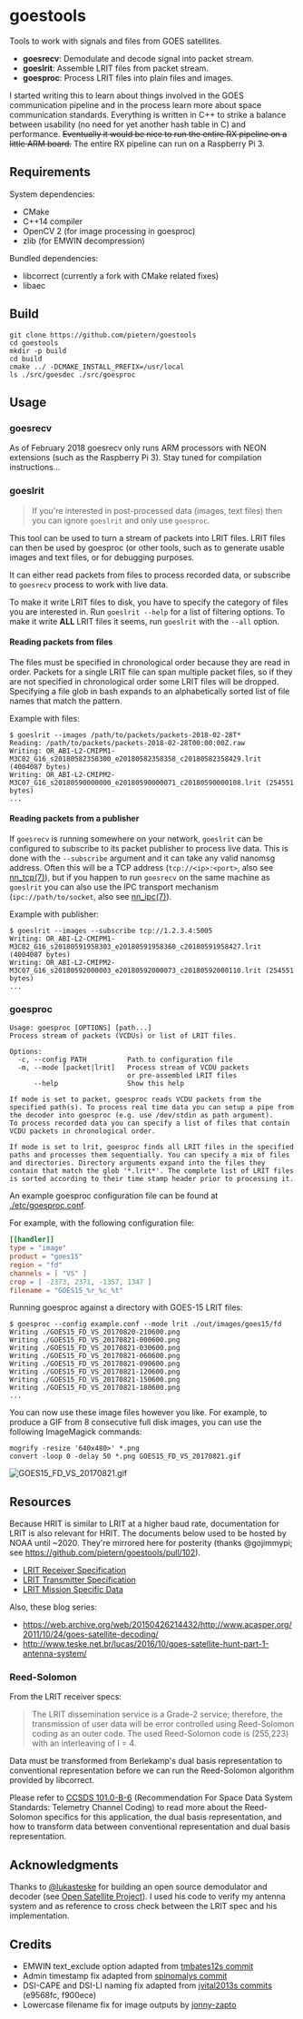 # goestools

Tools to work with signals and files from GOES satellites.

* **goesrecv**: Demodulate and decode signal into packet stream.
* **goeslrit**: Assemble LRIT files from packet stream.
* **goesproc**: Process LRIT files into plain files and images.

I started writing this to learn about things involved in the GOES
communication pipeline and in the process learn more about space
communication standards. Everything is written in C++ to strike a
balance between usability (no need for yet another hash table in C)
and performance. ~~Eventually it would be nice to run the entire RX
pipeline on a little ARM board.~~ The entire RX pipeline can run on a
Raspberry Pi 3.

## Requirements

System dependencies:

* CMake
* C++14 compiler
* OpenCV 2 (for image processing in goesproc)
* zlib (for EMWIN decompression)

Bundled dependencies:

* libcorrect (currently a fork with CMake related fixes)
* libaec

## Build

``` shell
git clone https://github.com/pietern/goestools
cd goestools
mkdir -p build
cd build
cmake ../ -DCMAKE_INSTALL_PREFIX=/usr/local
ls ./src/goesdec ./src/goesproc
```

## Usage

### goesrecv

As of February 2018 goesrecv only runs ARM processors with NEON
extensions (such as the Raspberry Pi 3). Stay tuned for compilation
instructions...

### goeslrit

> If you're interested in post-processed data (images, text files)
> then you can ignore `goeslrit` and only use `goesproc`.

This tool can be used to turn a stream of packets into LRIT files.
LRIT files can then be used by goesproc (or other tools, such as to
generate usable images and text files, or for debugging purposes.

It can either read packets from files to process recorded data, or
subscribe to `goesrecv` process to work with live data.

To make it write LRIT files to disk, you have to specify the category
of files you are interested in. Run `goeslrit --help` for a list of
filtering options. To make it write **ALL** LRIT files it seems, run
`goeslrit` with the `--all` option.

#### Reading packets from files

The files must be specified in chronological order because they are
read in order. Packets for a single LRIT file can span multiple packet
files, so if they are not specified in chronological order some LRIT
files will be dropped. Specifying a file glob in bash expands to an
alphabetically sorted list of file names that match the pattern.

Example with files:

``` shell
$ goeslrit --images /path/to/packets/packets-2018-02-28T*
Reading: /path/to/packets/packets-2018-02-28T00:00:00Z.raw
Writing: OR_ABI-L2-CMIPM1-M3C02_G16_s20180582358300_e20180582358358_c20180582358429.lrit (4004087 bytes)
Writing: OR_ABI-L2-CMIPM2-M3C07_G16_s20180590000000_e20180590000071_c20180590000108.lrit (254551 bytes)
...
```

#### Reading packets from a publisher

If `goesrecv` is running somewhere on your network, `goeslrit` can be
configured to subscribe to its packet publisher to process live data.
This is done with the `--subscribe` argument and it can take any valid
nanomsg address. Often this will be a TCP address
(`tcp://<ip>:<port>`, also see [nn_tcp(7)][nn_tcp]), but if you happen
to run `goesrecv` on the same machine as `goeslrit` you can also use
the IPC transport mechanism (`ipc://path/to/socket`, also see
[nn_ipc(7)][nn_ipc]).

[nn_tcp]: http://nanomsg.org/v1.1.2/nn_tcp.html
[nn_ipc]: http://nanomsg.org/v1.1.2/nn_ipc.html

Example with publisher:

``` shell
$ goeslrit --images --subscribe tcp://1.2.3.4:5005
Writing: OR_ABI-L2-CMIPM1-M3C02_G16_s20180591958303_e20180591958360_c20180591958427.lrit (4004087 bytes)
Writing: OR_ABI-L2-CMIPM2-M3C07_G16_s20180592000003_e20180592000073_c20180592000110.lrit (254551 bytes)
...
```

### goesproc

```
Usage: goesproc [OPTIONS] [path...]
Process stream of packets (VCDUs) or list of LRIT files.

Options:
  -c, --config PATH          Path to configuration file
  -m, --mode [packet|lrit]   Process stream of VCDU packets
                             or pre-assembled LRIT files
      --help                 Show this help

If mode is set to packet, goesproc reads VCDU packets from the
specified path(s). To process real time data you can setup a pipe from
the decoder into goesproc (e.g. use /dev/stdin as path argument).
To process recorded data you can specify a list of files that contain
VCDU packets in chronological order.

If mode is set to lrit, goesproc finds all LRIT files in the specified
paths and processes them sequentially. You can specify a mix of files
and directories. Directory arguments expand into the files they
contain that match the glob '*.lrit*'. The complete list of LRIT files
is sorted according to their time stamp header prior to processing it.
```

An example goesproc configuration file can be found at
[./etc/goesproc.conf](etc/goesproc.conf).

For example, with the following configuration file:

``` toml
[[handler]]
type = "image"
product = "goes15"
region = "fd"
channels = [ "VS" ]
crop = [ -2373, 2371, -1357, 1347 ]
filename = "GOES15_%r_%c_%t"
```

Running goesproc against a directory with GOES-15 LRIT files:

``` shell
$ goesproc --config example.conf --mode lrit ./out/images/goes15/fd
Writing ./GOES15_FD_VS_20170820-210600.png
Writing ./GOES15_FD_VS_20170821-000600.png
Writing ./GOES15_FD_VS_20170821-030600.png
Writing ./GOES15_FD_VS_20170821-060600.png
Writing ./GOES15_FD_VS_20170821-090600.png
Writing ./GOES15_FD_VS_20170821-120600.png
Writing ./GOES15_FD_VS_20170821-150600.png
Writing ./GOES15_FD_VS_20170821-180600.png
...
```

You can now use these image files however you like. For example, to
produce a GIF from 8 consecutive full disk images, you can use the
following ImageMagick commands:

``` shell
mogrify -resize '640x480>' *.png
convert -loop 0 -delay 50 *.png GOES15_FD_VS_20170821.gif
```

![GOES15_FD_VS_20170821.gif](./images/GOES15_FD_VS_20170821.gif)

## Resources

Because HRIT is similar to LRIT at a higher baud rate, documentation for
LRIT is also relevant for HRIT. The documents below used to be hosted
by NOAA until ~2020. They're mirrored here for posterity (thanks @gojimmypi;
see https://github.com/pietern/goestools/pull/102).

* [LRIT Receiver Specification](./docs/files/3_LRIT_Receiver-specs.pdf)
* [LRIT Transmitter Specification](./docs/files/4_LRIT_Transmitter-specs.pdf)
* [LRIT Mission Specific Data](./docs/files/5_LRIT_Mission-data.pdf)

Also, these blog series:

* https://web.archive.org/web/20150426214432/http://www.acasper.org/2011/10/24/goes-satellite-decoding/
* http://www.teske.net.br/lucas/2016/10/goes-satellite-hunt-part-1-antenna-system/

### Reed-Solomon

From the LRIT receiver specs:

> The LRIT dissemination service is a Grade-2 service; therefore, the
> transmission of user data will be error controlled using
> Reed-Solomon coding as an outer code. The used Reed-Solomon code is
> (255,223) with an interleaving of I = 4.

Data must be transformed from Berlekamp's dual basis representation to
conventional representation before we can run the Reed-Solomon
algorithm provided by libcorrect.

Please refer to [CCSDS 101.0-B-6][CCSDS101.0-B-6] (Recommendation For
Space Data System Standards: Telemetry Channel Coding) to read more
about the Reed-Solomon specifics for this application, the dual basis
representation, and how to transform data between conventional
representation and dual basis representation.

[CCSDS101.0-B-6]: https://public.ccsds.org/Pubs/101x0b6s.pdf

## Acknowledgments

Thanks to [@lukasteske](https://twitter.com/lucasteske) for building
an open source demodulator and decoder (see [Open Satellite
Project][OSP]). I used his code to verify my antenna system and as
reference to cross check between the LRIT spec and his implementation.

[OSP]: https://github.com/opensatelliteproject

## Credits
- EMWIN text_exclude option adapted from [tmbates12s commit](https://github.com/pietern/goestools/commit/2f54169cabfe05c6bfdc4f68dca0307fe7117df1)
- Admin timestamp fix adapted from [spinomalys commit](https://github.com/spinomaly/goestools/commit/05d2ff696bbb4a16063aa930c028487360569dfd)
- DSI-CAPE and DSI-LI naming fix adapted from [jvital2013s commits](https://github.com/JVital2013/goestools-win/commits/main) (e9568fc, f900ece)
- Lowercase filename fix for image outputs by [jonny-zapto](https://github.com/jonny-zapto)
